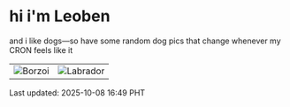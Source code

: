 # hi i'm Leoben

and i like dogs—so have some random dog pics that change whenever my CRON feels like it

|  |  |
|--------|----------|
| ![Borzoi](https://random-dog-vercel.vercel.app/api/random-borzoi?v=1759913398) | ![Labrador](https://random-dog-vercel.vercel.app/api/random-labrador?v=1759913398) |

Last updated: 2025-10-08 16:49 PHT

